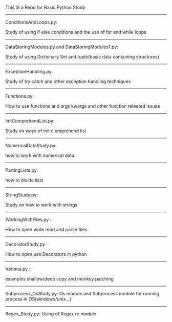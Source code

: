 This IS a Repo for Basic Python Study 
_____________________________

ConditionsAndLoops.py:

Study of using if else conditions and the use of for and while loops

_____________________________

DataStoringModules.py and DataStoringModules1.py:


Study of using  Dictionary Set and tuple(basic data containing structures)




_____________________________
ExceptionHandling.py:

Study of try catch and other exception handling techniques


__________________

Functions.py:

How to use functions and args kwargs and other function releated issues


________________


InitComprehendList.py:

Study on ways of init c omprehend list



___________________

NumericalDataStudy.py:

how to work with numerical data



_________________
PartingLists.py:

how to divide lists


________________

StringStudy.py:

Study on how to work with strings



_____________________
WorkingWithFiles.py :

How to open write read and parse files

_____________________
DecoratorStudy.py :

How to open use Decorators in python

_____________________
Various.py :

examples shallow/deep copy and monkey patching

_____________________
Subprocess_OsStudy.py:
Os module and Subprocess module for running process in OS(windows/unix...)

_____________________
Regex_Study.py:
Using of Regex re module
